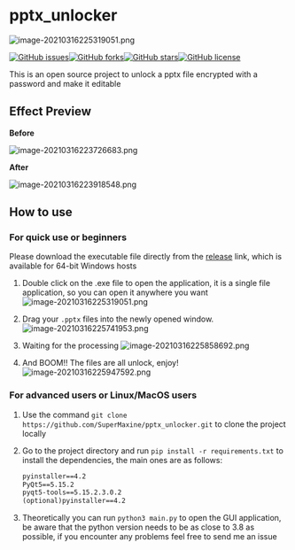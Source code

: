 # pptx_unlocker

![image-20210316225319051.png](https://i.loli.net/2021/03/16/ZHUxW28uN4njK15.png)

[![GitHub issues](https://img.shields.io/github/issues/SuperMaxine/pptx_unlocker)](https://github.com/SuperMaxine/pptx_unlocker/issues)[![GitHub forks](https://img.shields.io/github/forks/SuperMaxine/pptx_unlocker)](https://github.com/SuperMaxine/pptx_unlocker/network)[![GitHub stars](https://img.shields.io/github/stars/SuperMaxine/pptx_unlocker)](https://github.com/SuperMaxine/pptx_unlocker/stargazers)[![GitHub license](https://img.shields.io/github/license/SuperMaxine/pptx_unlocker)](https://github.com/SuperMaxine/pptx_unlocker)

This is an open source project to unlock a pptx file encrypted with a password and make it editable

## Effect Preview

**Before**

![image-20210316223726683.png](https://i.loli.net/2021/03/16/6v3MrdQlTSZxNOz.png)

**After**

![image-20210316223918548.png](https://i.loli.net/2021/03/16/ltjxHkeK7y6zZYG.png)

## How to use

### For quick use or beginners

Please download the executable file directly from the [release](https://github.com/SuperMaxine/pptx_unlocker/releases/tag/pptx_unlocker) link, which is available for 64-bit Windows hosts

1. Double click on the .exe file to open the application, it is a single file application, so you can open it anywhere you want
   ![image-20210316225319051.png](https://i.loli.net/2021/03/16/ZHUxW28uN4njK15.png)

2. Drag your `.pptx` files into the newly opened window.
   ![image-20210316225741953.png](https://i.loli.net/2021/03/16/Ts6SvFrKWUA1ypf.png)
3. Waiting for the processing
   ![image-20210316225858692.png](https://i.loli.net/2021/03/16/qSYP2UbFDrst9a5.png)
4. And BOOM!! The files are all unlock, enjoy!
   ![image-20210316225947592.png](https://i.loli.net/2021/03/16/jGNlhoJWvr9VCtT.png)

### For advanced users or Linux/MacOS users

1. Use the command `git clone https://github.com/SuperMaxine/pptx_unlocker.git` to clone the project locally

2. Go to the project directory and run `pip install -r requirements.txt` to install the dependencies, the main ones are as follows:

   ```txt
   pyinstaller==4.2
   PyQt5==5.15.2
   pyqt5-tools==5.15.2.3.0.2
   (optional)pyinstaller==4.2
   ```

3. Theoretically you can run `python3 main.py` to open the GUI application, be aware that the python version needs to be as close to 3.8 as possible, if you encounter any problems feel free to send me an issue